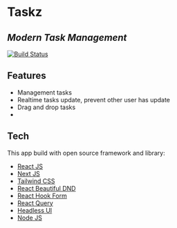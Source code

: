 # Taskz
## _Modern Task Management_

[![Build Status](https://travis-ci.org/joemccann/dillinger.svg?branch=master)](https://travis-ci.org/joemccann/dillinger)

## Features

- Management tasks
- Realtime tasks update, prevent other user has update
- Drag and drop tasks
- 
## Tech

This app build with open source framework and library:

- [React JS](https://react.dev)
- [Next JS](https://nextjs.org)
- [Tailwind CSS](https://tailwindcss.com)
- [React Beautiful DND](https://github.com/atlassian/react-beautiful-dnd)
- [React Hook Form](https://react-hook-form.com/)
- [React Query](https://tanstack.com/query/v3/)
- [Headless UI](https://headlessui.com/)
- [Node JS](https://nodejs.org/en)


